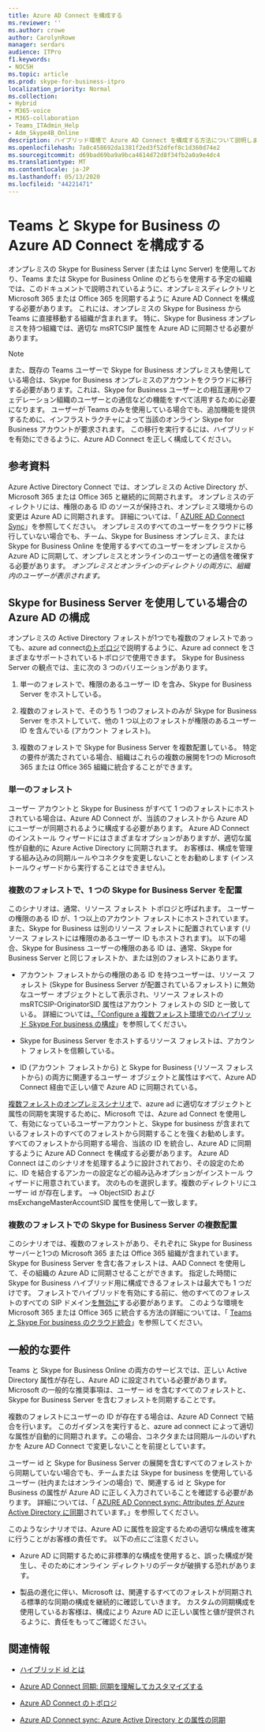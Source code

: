 ```yaml
---
title: Azure AD Connect を構成する
ms.reviewer: ''
ms.author: crowe
author: CarolynRowe
manager: serdars
audience: ITPro
f1.keywords:
- NOCSH
ms.topic: article
ms.prod: skype-for-business-itpro
localization_priority: Normal
ms.collection:
- Hybrid
- M365-voice
- M365-collaboration
- Teams_ITAdmin_Help
- Adm_Skype4B_Online
description: ハイブリッド環境で Azure AD Connect を構成する方法について説明します。
ms.openlocfilehash: 7a0c458692da1381f2ed3f52dfef8c1d360d74e2
ms.sourcegitcommit: d69bad69ba9a9bca4614d72d8f34fb2a0a9e4dc4
ms.translationtype: MT
ms.contentlocale: ja-JP
ms.lasthandoff: 05/13/2020
ms.locfileid: "44221471"
---
```

# <a name="configure-azure-ad-connect-for-teams-and-skype-for-business"></a>Teams と Skype for Business の Azure AD Connect を構成する
 
オンプレミスの Skype for Business Server (または Lync Server) を使用しており、Teams または Skype for Business Online のどちらを使用する予定の組織では、このドキュメントで説明されているように、オンプレミスディレクトリと Microsoft 365 または Office 365 を同期するように Azure AD Connect を構成する必要があります。  これには、オンプレミスの Skype for Business から Teams に直接移動する組織が含まれます。 特に、Skype for Business オンプレミスを持つ組織では、適切な msRTCSIP 属性を Azure AD に同期させる必要があります。 

> [!NOTE]
> また、既存の Teams ユーザーで Skype for Business オンプレミスも使用している場合は、Skype for Business オンプレミスのアカウントをクラウドに移行する必要があります。これは、Skype for Business ユーザーとの相互運用やフェデレーション組織のユーザーとの通信などの機能をすべて活用するために必要になります。 ユーザーが Teams のみを使用している場合でも、追加機能を提供するために、インフラストラクチャによって当該のオンライン Skype for Business アカウントが要求されます。  この移行を実行するには、ハイブリッドを有効にできるように、Azure AD Connect を正しく構成してください。
 

## <a name="background-information"></a>参考資料

Azure Active Directory Connect では、オンプレミスの Active Directory が、Microsoft 365 または Office 365 と継続的に同期されます。  オンプレミスのディレクトリには、権限のある ID のソースが保持され、オンプレミス環境からの変更は Azure AD に同期されます。 詳細については、「 [AZURE AD Connect Sync](https://docs.microsoft.com/azure/active-directory/hybrid/how-to-connect-sync-whatis)」を参照してください。 オンプレミスのすべてのユーザーをクラウドに移行していない場合でも、チーム、Skype for Business オンプレミス、または Skype for Business Online を使用するすべてのユーザーをオンプレミスから Azure AD に同期して、オンプレミスとオンラインのユーザーとの通信を確保する必要があります。 *オンプレミスとオンラインのディレクトリの両方に、組織内のユーザーが表示されます。*


## <a name="configuring-azure-ad-when-you-have-skype-for-business-server"></a>Skype for Business Server を使用している場合の Azure AD の構成 

オンプレミスの Active Directory フォレストが1つでも複数のフォレストであっても、azure ad connect[のトポロジ](https://docs.microsoft.com/azure/active-directory/hybrid/plan-connect-topologies)で説明するように、Azure ad connect をさまざまなサポートされているトポロジで使用できます。  Skype for Business Server の観点では、主に次の 3 つのバリエーションがあります。 

1. 単一のフォレストで、権限のあるユーザー ID を含み、Skype for Business Server をホストしている。 

2. 複数のフォレストで、そのうち 1 つのフォレストのみが Skype for Business Server をホストしていて、他の 1 つ以上のフォレストが権限のあるユーザー ID を含んでいる (アカウント フォレスト)。 

3. 複数のフォレストで Skype for Business Server を複数配置している。 特定の要件が満たされている場合、組織はこれらの複数の展開を1つの Microsoft 365 または Office 365 組織に統合することができます。

### <a name="single-forest"></a>単一のフォレスト 

ユーザー アカウントと Skype for Business がすべて 1 つのフォレストにホストされている場合は、Azure AD Connect が、当該のフォレストから Azure AD にユーザーが同期されるように構成する必要があります。  Azure AD Connect のインストール ウィザードにはさまざまなオプションがありますが、適切な属性が自動的に Azure Active Directory に同期されます。 お客様は、構成を管理する組み込みの同期ルールやコネクタを変更しないことをお勧めします (インストールウィザードから実行することはできません)。  

### <a name="multiple-forests-with-one-skype-for-business-deployment"></a>複数のフォレストで、1 つの Skype for Business Server を配置 

このシナリオは、通常、リソース フォレスト トポロジと呼ばれます。 ユーザーの権限のある ID が、1 つ以上のアカウント フォレストにホストされています。また、Skype for Business は別のリソース フォレストに配置されています (リソース フォレストには権限のあるユーザー ID もホストされます)。 以下の場合、Skype for Business ユーザーの権限のある ID は、通常、Skype for Business Server と同じフォレストか、または別のフォレストにあります。 

- アカウント フォレストからの権限のある ID を持つユーザーは、リソース フォレスト (Skype for Business Server が配置されているフォレスト) に無効なユーザー オブジェクトとして表示され、リソース フォレストの msRTCSIP-OriginatorSID 属性はアカウント フォレストの SID と一致している。 詳細については[、「Configure a 複数フォレスト環境でのハイブリッド Skype For business の構成](configure-a-multi-forest-environment-for-hybrid.md)」を参照してください。

- Skype for Business Server をホストするリソース フォレストは、アカウント フォレストを信頼している。  

- ID (アカウント フォレストから) と Skype for Business (リソース フォレストから) の両方に関連するユーザー オブジェクトと属性はすべて、Azure AD Connect 経由で正しい値で Azure AD に同期されている。  

 [複数フォレストのオンプレミスシナリオ](configure-a-multi-forest-environment-for-hybrid.md)で、azure ad に適切なオブジェクトと属性の同期を実現するために、Microsoft では、Azure ad Connect を使用して、有効になっているユーザーアカウントと、Skype for business が含まれているフォレストのすべてのフォレストから同期することを強くお勧めします。  すべてのフォレストから同期する場合、当該の ID を統合し、Azure AD に同期するように Azure AD Connect を構成する必要があります。 Azure AD Connect はこのシナリオを処理するように設計されており、その設定のために、ID を結合するアンカーの設定などの組み込みオプションがインストール ウィザードに用意されています。  次のものを選択します。複数のディレクトリにユーザー id が存在します。 --> ObjectSID および msExchangeMasterAccountSID 属性を使用して一致します。


### <a name="multiple-skype-for-business-server-deployments-in-multiple-forests"></a>複数のフォレストでの Skype for Business Server の複数配置 

このシナリオでは、複数のフォレストがあり、それぞれに Skype for Business サーバーと1つの Microsoft 365 または Office 365 組織が含まれています。  Skype for Business Server を含む各フォレストは、AAD Connect を使用して、その組織の Azure AD に同期させることができます。 指定した時間に Skype for Business ハイブリッド用に構成できるフォレストは最大でも 1 つだけです。 フォレストでハイブリッドを有効にする前に、他のすべてのフォレストのすべての SIP ドメイン[を無効に](https://docs.microsoft.com/powershell/module/skype/disable-csonlinesipdomain)する必要があります。 このような環境を Microsoft 365 または Office 365 に統合する方法の詳細については、「 [Teams と Skype For business のクラウド統合](cloud-consolidation.md)」を参照してください。

## <a name="general-requirements"></a>一般的な要件 

Teams と Skype for Business Online の両方のサービスでは、正しい Active Directory 属性が存在し、Azure AD に設定されている必要があります。  Microsoft の一般的な推奨事項は、ユーザー id を含むすべてのフォレストと、Skype for Business Server を含むフォレストを同期することです。

 複数のフォレストにユーザーの ID が存在する場合は、Azure AD Connect で結合を行います。 このガイダンスを実行すると、azure ad connect によって適切な属性が自動的に同期されます。この場合、コネクタまたは同期ルールのいずれかを Azure AD Connect で変更しないことを前提としています。 
  
ユーザー id と Skype for Business Server の展開を含むすべてのフォレストから同期していない場合でも、チームまたは Skype for business を使用しているユーザー (社内またはオンラインの場合) で、関連する id と Skype for Business の属性が Azure AD に正しく入力されていることを確認する必要があります。 詳細については、「 [AZURE AD Connect sync: Attributes が Azure Active Directory に同期](https://docs.microsoft.com/azure/active-directory/hybrid/reference-connect-sync-attributes-synchronized)されています。」を参照してください。

このようなシナリオでは、Azure AD に属性を設定するための適切な構成を確実に行うことがお客様の責任です。 以下の点にご注意ください。 

- Azure AD に同期するために非標準的な構成を使用すると、誤った構成が発生し、そのためにオンライン ディレクトリのデータが破損する恐れがあります。

- 製品の進化に伴い、Microsoft は、関連するすべてのフォレストが同期される標準的な同期の構成を継続的に確認していきます。 カスタムの同期構成を使用しているお客様は、構成により Azure AD に正しい属性と値が提供されるように、責任をもってご確認ください。 

## <a name="related-information"></a>関連情報

- [ハイブリッド id とは](https://docs.microsoft.com/azure/active-directory/hybrid/whatis-hybrid-identity)

- [Azure AD Connect 同期: 同期を理解してカスタマイズする](https://docs.microsoft.com/azure/active-directory/hybrid/how-to-connect-sync-whatis)

- [Azure AD Connect のトポロジ](https://docs.microsoft.com/azure/active-directory/hybrid/plan-connect-topologies)

- [Azure AD Connect sync: Azure Active Directory との属性の同期](https://docs.microsoft.com/azure/active-directory/hybrid/reference-connect-sync-attributes-synchronized)
